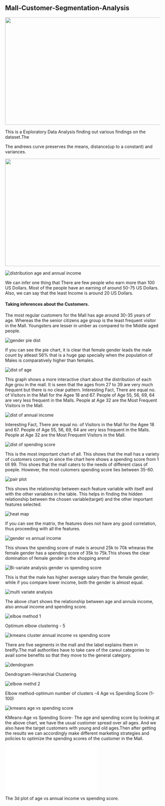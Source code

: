 ## Mall-Customer-Segmentation-Analysis
<img src="https://images.unsplash.com/photo-1519567241046-7f570eee3ce6?ixlib=rb-1.2.1&ixid=eyJhcHBfaWQiOjEyMDd9&auto=format&fit=crop&w=1000&q=80" width="650" height="350">

This is a Exploratory Data Analysis finding out various findings on the dataset.The 

The andrews curve preserves the means, distance(up to a constant) and variances. 

<img src="https://user-images.githubusercontent.com/64869288/90749071-d8900180-e287-11ea-8d79-c254a2df578e.png" width="800" height="350">


![distribution age and annual income](https://user-images.githubusercontent.com/64869288/90749397-42a8a680-e288-11ea-8694-f42f480d0941.png)

We can infer one thing that There are few people who earn more than 100 US Dollars. Most of the people have an earning of around 50-75 US Dollars. Also, we can say that the least Income is around 20 US Dollars.
 
#### Taking inferences about the Customers.

The most regular customers for the Mall has age around 30-35 years of age. Whereas the the senior citizens age group is the least frequent visitor in the Mall. Youngsters are lesser in umber as compared to the Middle aged people.

![gender pie dist](https://user-images.githubusercontent.com/64869288/90749576-77b4f900-e288-11ea-87db-2c7a0666c86b.png)

If you can see the pie chart, it is clear that female gender leads the male count by atleast 56%
that is a huge gap specially when the population of Males is comparatively higher than females.

![dist of age](https://user-images.githubusercontent.com/64869288/90749659-961af480-e288-11ea-8842-1bea12af6b27.png)

This graph shows a more interactive chart about the distribution of each Age grou in the mall.
It is seen that the ages from 27 to 39 are very much frequent but there is no clear pattern. Interesting Fact, There are equal no. of Visitors in the Mall for the Agee 18 and 67. People of Age 55, 56, 69, 64 are very less frequent in the Malls. People at Age 32 are the Most Frequent Visitors in the Mall.



![dist of annual income](https://user-images.githubusercontent.com/64869288/90749839-cfebfb00-e288-11ea-8482-380102dd06e7.png)

Interesting Fact, There are equal no. of Visitors in the Mall for the Agee 18 and 67. People of Age 55, 56, 69, 64 are very less frequent in the Malls. People at Age 32 are the Most Frequent Visitors in the Mall.


![dist of spending score](https://user-images.githubusercontent.com/64869288/90749887-e42ff800-e288-11ea-84e5-3c34ac7fe1c4.png)

This is the most important chart of all. 
This shows that the mall has a variety of customers coming in since the chart here shows a spending score from 1 till 99. This shoes that the mall caters to the needs of different class of poeple. However, the most cutomers spending score lies between 35-60.

![pair plot](https://user-images.githubusercontent.com/64869288/90749943-fb6ee580-e288-11ea-840d-1d9a1297f61b.png)

This shows the relationship between each feature variable with itself and with the other variables in the table. This helps in finding the hidden relationship between the chosen variable(target) and the other important features selected.

![heat map](https://user-images.githubusercontent.com/64869288/90750041-1a6d7780-e289-11ea-8472-51966ab8c3d9.png)

If you can see the matrix, the features does not have any good correlation, thus proceeding with all the features.

![gender vs annual income](https://user-images.githubusercontent.com/64869288/90750116-38d37300-e289-11ea-9416-fcf7c0551ae9.png)

This shows the spending score of male is around 25k to 70k whearas the female gender has a spending score of 35k to 75k.This shows the clear domination of female gender in the shopping arena!

![Bi-variate analysis gender vs spending score](https://user-images.githubusercontent.com/64869288/90750160-4a1c7f80-e289-11ea-822a-9fbefc02906d.png)

This is that the male has higher average salary than the female gender, while if you compare lower income, both the gender is almost equal.

![multi variate analysis](https://user-images.githubusercontent.com/64869288/90750295-71734c80-e289-11ea-870d-2d388e0e3860.png)

The above chart shows the relationship between age and annula income, also annual income and spending score.


![elboe method 1](https://user-images.githubusercontent.com/64869288/90750479-b4352480-e289-11ea-9a1c-ee9aa7445ab8.png)

Optimum elbow clustering - 5

![kmeans cluster annual income vs spending score](https://user-images.githubusercontent.com/64869288/90750354-8cde5780-e289-11ea-85a4-5995141b1fef.png)

There are five segments in the mall and the label explains them in breifly.The mall authorities have to take care of the careul categories to avail some benefits so that they move to the general category.

![dendogram](https://user-images.githubusercontent.com/64869288/90750423-9ebffa80-e289-11ea-8433-444f8b781e09.png)

Dendrogram-Heirarchial Clustering

![elbow methd 2](https://user-images.githubusercontent.com/64869288/90750710-0d9d5380-e28a-11ea-9f26-1e2f3c36c155.png)

Elbow method-optimum number of clusters -4 Age vs Spending Score (1-100)

![kmeans age vs spending score](https://user-images.githubusercontent.com/64869288/90750785-27d73180-e28a-11ea-83a8-2b49eddf4c8c.png)

KMeans-Age vs Spending Score- The age and spending score by looking at the above chart, we have the usual customer spread over all ages. And we also have the target customers with young and old ages.Then after getting the results we can accordingly make different marketing strategies and policies to optimize the spending scores of the customer in the Mall.


![alt text](file:///C:/Users/ramravi/Desktop/git/mallcustomersegmentation-analysis/temp-plot.html)

The 3d plot of age vs annual income vs spending score.






























































































